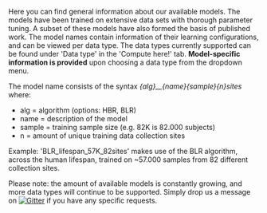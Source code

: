 
Here you can find general information about our available models. The models have been trained on extensive data sets with thorough parameter tuning. A subset of these models have also formed the basis of published work.
The model names contain information of their learning configurations, and can be viewed per data type. The data types currently supported can be found under 'Data type' in the 'Compute here!' tab. **Model-specific information is provided** upon choosing a data type from the dropdown menu. 

The model name consists of the syntax *{alg}__{name}_{sample}_{n}sites* where:
* alg = algorithm (options: HBR, BLR)
* name = description of the model
* sample = training sample size (e.g. 82K is 82.000 subjects)
* n = amount of unique training data collection sites

Example: 'BLR_lifespan_57K_82sites' makes use of the BLR algorithm, across the human lifespan, trained on ~57.000 samples from 82 different collection sites.

Please note: the amount of available models is constantly growing, and more data types will continue to be supported. Simply drop us a message on [![Gitter](https://badges.gitter.im/PCNportal/community.svg)](https://gitter.im/PCNportal/community?utm_source=badge&utm_medium=badge&utm_campaign=pr-badge) if you have any specific requests.